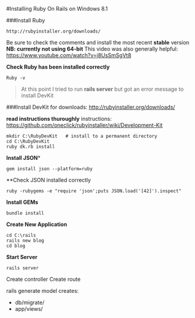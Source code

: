 #Installing Ruby On Rails on Windows 8.1

###Install Ruby
```
http://rubyinstaller.org/downloads/
```
Be sure to check the comments and install the most recent **stable** version
**NB: currently not using 64-bit**
This video was also generally helpful: https://www.youtube.com/watch?v=j8UsSmSgVt8

**Check Ruby has been installed correctly**
```
Ruby -v
```

> At this point I tried to run **rails server** but got an error message to install DevKit


###Install DevKit
for downloads: http://rubyinstaller.org/downloads/

**read instructions thuroughly**
instructions: https://github.com/oneclick/rubyinstaller/wiki/Development-Kit
```
mkdir C:\RubyDevKit   # install to a permanent directory
cd C:\RubyDevKit
ruby dk.rb install
```
**Install JSON***
```
gem install json --platform=ruby
```
**Check JSON installed correctly
```
ruby -rubygems -e "require 'json';puts JSON.load('[42]').inspect"
```
**Install GEMs**
```
bundle install
```
**Create New Application**
```
cd C:\rails
rails new blog
cd blog
```
**Start Server**
```
rails server
```

Create controller
Create route

rails generate model <model name>  creates:
- db/migrate/
- app/views/<model name>
